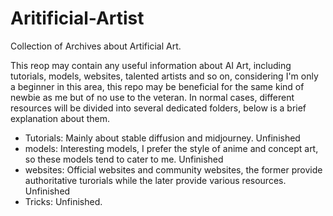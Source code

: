 # Aritificial-Artist
Collection of Archives about Artificial Art.

This reop may contain any useful information about AI Art, including tutorials, models, websites, talented artists and so on, considering I'm only a beginner in this area, this repo may be beneficial for the same kind of newbie as me but of no use to the veteran.
In normal cases, different resources will be divided into several dedicated folders, below is a brief explanation about them.
- Tutorials: Mainly about stable diffusion and midjourney. Unfinished
- models: Interesting models, I prefer the style of anime and concept art, so these models tend to cater to me. Unfinished
- websites: Official websites and community websites, the former provide authoritative turorials while the later provide various resources. Unfinished
- Tricks: Unfinished.
